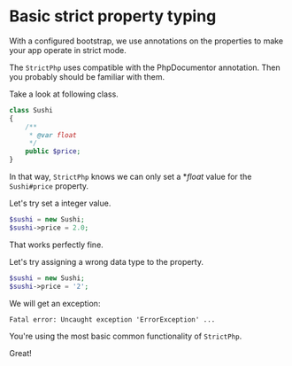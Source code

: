 # Basic strict property typing

With a configured bootstrap, we use annotations on the properties to make your app operate in strict mode.

The `StrictPhp` uses compatible with the PhpDocumentor annotation. Then you probably should be familiar with them.

Take a look at following class.

```php
class Sushi
{
    /**
     * @var float
     */
    public $price;
}
```

In that way, `StrictPhp` knows we can only set a **float* value for the `Sushi#price` property.

Let's try set a integer value.

```php
$sushi = new Sushi;
$sushi->price = 2.0;
```

That works perfectly fine.

Let's try assigning a wrong data type to the property.

```php
$sushi = new Sushi;
$sushi->price = '2';
```

We will get an exception:

```
Fatal error: Uncaught exception 'ErrorException' ...
```

You're using the most basic common functionality of `StrictPhp`.

Great!
